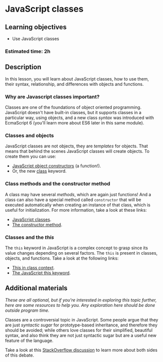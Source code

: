 # JavaScript classes

## Learning objectives
- Use JavaScript classes

### Estimated time: 2h

## Description 

In this lesson, you will learn about JavaScript classes, how to use them, their syntax, relationship, and differences with objects and functions.

### Why are Javascript classes important?

Classes are one of the foundations of object oriented programming. JavaScript doesn't have built-in classes, but it supports classes in a particular way, using objects, and a new class *syntax* was introduced with EcmaScript 6 (you'll learn more about ES6 later in this same module).

### Classes and objects

JavaScript classes are not objects, they are *templates* for objects. That means that behind the scenes JavaScript classes will create objects. To create them you can use:
- [JavaScript object constructors](https://www.w3schools.com/JS/js_object_constructors.asp) (a function!).
- Or, the new [class](https://developer.mozilla.org/en-US/docs/Web/JavaScript/Reference/Classes) keyword.

### Class methods and the constructor method

A class may have several *methods*, which are again just functions! And a class can also have a special method called `constructor` that will be executed automatically when creating an instance of that class, which is useful for initialization. For more information, take a look at these links:

- [JavaScript classes](https://www.w3schools.com/js/js_classes.asp).
- [The constructor method](https://developer.mozilla.org/en-US/docs/Web/JavaScript/Reference/Classes#constructor).

### Classes and the *this*

The `this` keyword in JavaScript is a complex concept to grasp since its value changes depending on several factors. The `this` is present in classes, objects, and functions. Take a look at the following links:

- [This in class context](https://developer.mozilla.org/en-US/docs/Web/JavaScript/Reference/Operators/this#class_context).
- [The JavaScript this keyword](https://www.w3schools.com/Js/js_this.asp).

## Additional materials

*These are all optional, but if you're interested in exploring this topic further, here are some resources to help you. Any exploration here should be done outside program time.*

Classes are a controversial topic in JavaScript. Some people argue that they are just *syntactic sugar* for prototype-based inheritance, and therefore they should be avoided; while others love classes for their simplified, beautiful syntax, and also think they are not just syntactic sugar but are a useful new feature of the language.

Take a look at this [StackOverflow discussion](https://stackoverflow.com/questions/36419713/are-es6-classes-just-syntactic-sugar-for-the-prototypal-pattern-in-javascript) to learn more about both sides of this debate.
